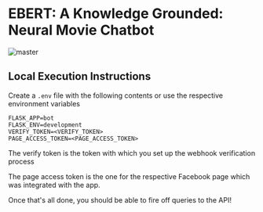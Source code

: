 # EBERT: A Knowledge Grounded: Neural Movie Chatbot

![master](https://github.com/rrajasek95/ebert/workflows/Python%20application/badge.svg?branch=master&event=push)

## Local Execution Instructions
Create a `.env` file with the following contents or use the respective environment variables

```
FLASK_APP=bot
FLASK_ENV=development
VERIFY_TOKEN=<VERIFY_TOKEN>
PAGE_ACCESS_TOKEN=<PAGE_ACCESS_TOKEN>
```

The verify token is the token with which you set up the webhook verification process

The page access token is the one for the respective Facebook page which was integrated with the app.

Once that's all done, you should be able to fire off queries to the API!